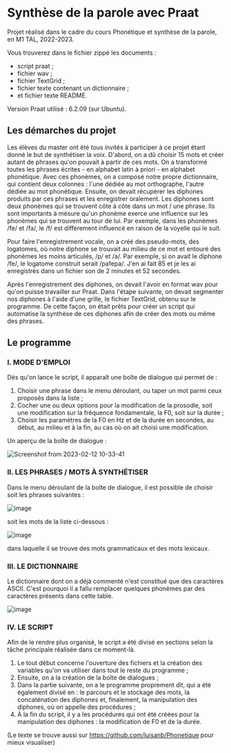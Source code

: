 # Synthèse de la parole avec Praat

Projet réalisé dans le cadre du cours Phonétique et synthèse de la parole, en M1 TAL, 2022-2023.

Vous trouverez dans le fichier zippé les documents :
- script praat ;
- fichier wav ;
- fichier TextGrid ;
- fichier texte contenant un dictionnaire ;
- et fichier texte README.

Version Praat utilisé : 6.2.09 (sur Ubuntu).

## Les démarches du projet
Les élèves du master ont été tous invités à participer à ce projet étant donné le but de synthétiser la voix. D'abord, on a dû choisir 15 mots et créer autant de phrases qu'on pouvait à partir de ces mots. On a transformé toutes les phrases écrites - en alphabet latin à priori - en alphabet phonétique. Avec ces phonèmes, on a composé notre propre dictionnaire, qui contient deux colonnes : l'une dédiée au mot orthographe, l'autre dédiée au mot phonétique. Ensuite, on devait récupérer les diphones produits par ces phrases et les enregistrer oralement. Les diphones sont deux phonèmes qui se trouvent côte à côte dans un mot / une phrase. Ils sont importants à mésure qu'un phonème exerce une influence sur les phonèmes qui se trouvent au tour de lui. Par exemple, dans les phonèmes /fe/ et /fa/, le /f/ est différement influencé en raison de la voyelle qui le suit.

Pour faire l'enregistrement vocale, on a créé des pseudo-mots, des logatomes, où notre diphone se trouvait au milieu de ce mot et entouré des phonèmes les moins articulés, /p/ et /a/. Par exemple, si on avait le diphone /fe/, le logatome construit serait /pafepa/. J'en ai fait 85 et je les ai enregistrés dans un fichier son de 2 minutes et 52 secondes.

Après l'enregistrement des diphones, on devait l'avoir en format wav pour qu'on puisse travailler sur Praat. Dans l'étape suivante, on devait segmenter nos diphones à l'aide d'une grille, le fichier TextGrid, obtenu sur le programme. De cette façon, on était prêts pour créer un script qui automatise la synthèse de ces diphones afin de créer des mots ou même des phrases.

## Le programme
### I. MODE D'EMPLOI
Dès qu'on lance le script, il apparaît une boîte de dialogue qui permet de :
1. Choisir une phrase dans le menu déroulant, ou taper un mot parmi ceux proposés dans la liste ;
2. Cocher une ou deux options pour la modification de la prosodie, soit une modification sur la fréquence fondamentale, la F0, soit sur la durée ;
3. Choisir les paramètres de la F0 en Hz et de la durée en secondes, au début, au milieu et à la fin, au cas où on ait choisi une modification.

Un aperçu de la boîte de dialogue :

![Screenshot from 2023-02-12 10-33-41](https://user-images.githubusercontent.com/115032201/218303626-4fb9d44d-b59d-473b-ac83-6f91117fe0b2.png)

### II. LES PHRASES / MOTS À SYNTHÉTISER
Dans le menu déroulant de la boîte de dialogue, il est possible de choisir soit les phrases suivantes :

![image](https://user-images.githubusercontent.com/115032201/218250792-7e8e92ad-bfb4-47db-9c5c-8b0de35fd77f.png)

soit les mots de la liste ci-dessous :

![image](https://user-images.githubusercontent.com/115032201/218251684-b42aa68a-3ad3-454d-9503-be9eb68a8ff3.png)

dans laquelle il se trouve des mots grammaticaux et des mots lexicaux.

### III. LE DICTIONNAIRE 
Le dictionnaire dont on a déjà commenté n'est constitué que des caractères ASCII. C'est pourquoi il a fallu remplacer quelques phonèmes par des caractères présents dans cette table. 

![image](https://user-images.githubusercontent.com/115032201/218251081-e6ae7e91-7553-43c0-9be1-90c727d4028a.png)

### IV. LE SCRIPT
Afin de le rendre plus organisé, le script a été divisé en sections selon la tâche principale réalisée dans ce moment-là.

1. Le tout début concerne l'ouverture des fichiers et la création des variables qu'on va utiliser dans tout le reste du programme ;
2. Ensuite, on a la création de la boîte de dialogues ;
3. Dans la partie suivante, on a le programme proprement dit, qui a été également divisé en : le parcours et le stockage des mots, la concaténation des diphones et, finalement, la manipulation des diphones, où on appelle des procédures ; 
4. À la fin du script, il y a les procédures qui ont été créées pour la manipulation des diphones : la modification de F0 et de la durée.



(Le texte se trouve aussi sur https://github.com/luisanb/Phonetique pour mieux visualiser)
